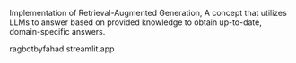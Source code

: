 Implementation of Retrieval-Augmented Generation, A concept that utilizes LLMs to answer based on provided knowledge to obtain up-to-date, domain-specific answers. <br>

ragbotbyfahad.streamlit.app
